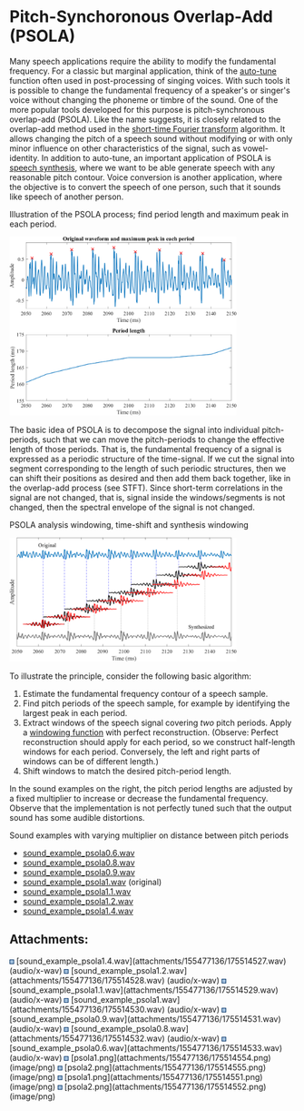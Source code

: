 # Pitch-Synchoronous Overlap-Add (PSOLA)

<div class="contentLayout2">

<div class="columnLayout two-equal" layout="two-equal">

<div class="cell normal" data-type="normal">

<div class="innerCell">

Many speech applications require the ability to modify the fundamental
frequency. For a classic but marginal application, think of the
[auto-tune](https://en.wikipedia.org/wiki/Auto-Tune) function often used
in post-processing of singing voices. With such tools it is possible to
change the fundamental frequency of a speaker's or singer's voice
without changing the phoneme or timbre of the sound. One of the more
popular tools developed for this purpose is pitch-synchronous
overlap-add (PSOLA). Like the name suggests, it is closely related to
the overlap-add method used in the [short-time Fourier
transform](Spectrogram_and_the_STFT) algorithm. It allows changing the
pitch of a speech sound without modifying or with only minor influence
on other characteristics of the signal, such as vowel-identity. In
addition to auto-tune, an important application of PSOLA is [speech
synthesis](https://en.wikipedia.org/wiki/Speech_synthesis), where we
want to be able generate speech with any reasonable pitch contour. Voice
conversion is another application, where the objective is to convert the
speech of one person, such that it sounds like speech of another person.

</div>

</div>

<div class="cell normal" data-type="normal">

<div class="innerCell">

Illustration of the PSOLA process; find period length and maximum peak
in each period.

<img src="attachments/155477136/175514551.png"
data-image-src="attachments/155477136/175514551.png"
data-unresolved-comment-count="0" data-linked-resource-id="175514551"
data-linked-resource-version="2" data-linked-resource-type="attachment"
data-linked-resource-default-alias="psola1.png"
data-base-url="https://wiki.aalto.fi"
data-linked-resource-content-type="image/png"
data-linked-resource-container-id="155477136"
data-linked-resource-container-version="5" width="400" />

  

</div>

</div>

</div>

<div class="columnLayout two-equal" layout="two-equal">

<div class="cell normal" data-type="normal">

<div class="innerCell">

The basic idea of PSOLA is to decompose the signal into individual
pitch-periods, such that we can move the pitch-periods to change the
effective length of those periods. That is, the fundamental frequency of
a signal is expressed as a periodic structure of the time-signal. If we
cut the signal into segment corresponding to the length of such periodic
structures, then we can shift their positions as desired and then add
them back together, like in the overlap-add process (see STFT). Since
short-term correlations in the signal are not changed, that is, signal
inside the windows/segments is not changed, then the spectral envelope
of the signal is not changed.

</div>

</div>

<div class="cell normal" data-type="normal">

<div class="innerCell">

PSOLA analysis windowing, time-shift and synthesis windowing

<img src="attachments/155477136/175514552.png"
data-image-src="attachments/155477136/175514552.png"
data-unresolved-comment-count="0" data-linked-resource-id="175514552"
data-linked-resource-version="2" data-linked-resource-type="attachment"
data-linked-resource-default-alias="psola2.png"
data-base-url="https://wiki.aalto.fi"
data-linked-resource-content-type="image/png"
data-linked-resource-container-id="155477136"
data-linked-resource-container-version="5" width="400" />

</div>

</div>

</div>

<div class="columnLayout two-equal" layout="two-equal">

<div class="cell normal" data-type="normal">

<div class="innerCell">

To illustrate the principle, consider the following basic algorithm:

1.  Estimate the fundamental frequency contour of a speech sample.
2.  Find pitch periods of the speech sample, for example by identifying
    the largest peak in each period.
3.  Extract windows of the speech signal covering *two* pitch periods.
    Apply a [windowing function](Windowing) with perfect reconstruction.
    (Observe: Perfect reconstruction should apply for each period, so we
    construct half-length windows for each period. Conversely, the left
    and right parts of windows can be of different length.)
4.  Shift windows to match the desired pitch-period length.

In the sound examples on the right, the pitch period lengths are
adjusted by a fixed multiplier to increase or decrease the fundamental
frequency. Observe that the implementation is not perfectly tuned such
that the output sound has some audible distortions.

</div>

</div>

<div class="cell normal" data-type="normal">

<div class="innerCell">

Sound examples with varying multiplier on distance between pitch periods

-   <a href="attachments/155477136/175514533.wav"
    data-linked-resource-id="175514533" data-linked-resource-version="1"
    data-linked-resource-type="attachment"
    data-linked-resource-default-alias="sound_example_psola0.6.wav"
    data-nice-type="Multimedia"
    data-linked-resource-content-type="audio/x-wav"
    data-linked-resource-container-id="155477136"
    data-linked-resource-container-version="5">sound_example_psola0.6.wav</a>
-   <a href="attachments/155477136/175514532.wav"
    data-linked-resource-id="175514532" data-linked-resource-version="1"
    data-linked-resource-type="attachment"
    data-linked-resource-default-alias="sound_example_psola0.8.wav"
    data-nice-type="Multimedia"
    data-linked-resource-content-type="audio/x-wav"
    data-linked-resource-container-id="155477136"
    data-linked-resource-container-version="5">sound_example_psola0.8.wav</a>
-   <a href="attachments/155477136/175514531.wav"
    data-linked-resource-id="175514531" data-linked-resource-version="1"
    data-linked-resource-type="attachment"
    data-linked-resource-default-alias="sound_example_psola0.9.wav"
    data-nice-type="Multimedia"
    data-linked-resource-content-type="audio/x-wav"
    data-linked-resource-container-id="155477136"
    data-linked-resource-container-version="5">sound_example_psola0.9.wav</a>
-   <a href="attachments/155477136/175514530.wav"
    data-linked-resource-id="175514530" data-linked-resource-version="1"
    data-linked-resource-type="attachment"
    data-linked-resource-default-alias="sound_example_psola1.wav"
    data-nice-type="Multimedia"
    data-linked-resource-content-type="audio/x-wav"
    data-linked-resource-container-id="155477136"
    data-linked-resource-container-version="5">sound_example_psola1.wav</a>
    (original)
-   <a href="attachments/155477136/175514529.wav"
    data-linked-resource-id="175514529" data-linked-resource-version="1"
    data-linked-resource-type="attachment"
    data-linked-resource-default-alias="sound_example_psola1.1.wav"
    data-nice-type="Multimedia"
    data-linked-resource-content-type="audio/x-wav"
    data-linked-resource-container-id="155477136"
    data-linked-resource-container-version="5">sound_example_psola1.1.wav</a>
-   <a href="attachments/155477136/175514528.wav"
    data-linked-resource-id="175514528" data-linked-resource-version="1"
    data-linked-resource-type="attachment"
    data-linked-resource-default-alias="sound_example_psola1.2.wav"
    data-nice-type="Multimedia"
    data-linked-resource-content-type="audio/x-wav"
    data-linked-resource-container-id="155477136"
    data-linked-resource-container-version="5">sound_example_psola1.2.wav</a>
-   <a href="attachments/155477136/175514527.wav"
    data-linked-resource-id="175514527" data-linked-resource-version="1"
    data-linked-resource-type="attachment"
    data-linked-resource-default-alias="sound_example_psola1.4.wav"
    data-nice-type="Multimedia"
    data-linked-resource-content-type="audio/x-wav"
    data-linked-resource-container-id="155477136"
    data-linked-resource-container-version="5">sound_example_psola1.4.wav</a>

  

</div>

</div>

</div>

</div>

<div class="pageSectionHeader">

## Attachments:

</div>

<div class="greybox" align="left">

<img src="images/icons/bullet_blue.gif" width="8" height="8" />
[sound_example_psola1.4.wav](attachments/155477136/175514527.wav)
(audio/x-wav)  
<img src="images/icons/bullet_blue.gif" width="8" height="8" />
[sound_example_psola1.2.wav](attachments/155477136/175514528.wav)
(audio/x-wav)  
<img src="images/icons/bullet_blue.gif" width="8" height="8" />
[sound_example_psola1.1.wav](attachments/155477136/175514529.wav)
(audio/x-wav)  
<img src="images/icons/bullet_blue.gif" width="8" height="8" />
[sound_example_psola1.wav](attachments/155477136/175514530.wav)
(audio/x-wav)  
<img src="images/icons/bullet_blue.gif" width="8" height="8" />
[sound_example_psola0.9.wav](attachments/155477136/175514531.wav)
(audio/x-wav)  
<img src="images/icons/bullet_blue.gif" width="8" height="8" />
[sound_example_psola0.8.wav](attachments/155477136/175514532.wav)
(audio/x-wav)  
<img src="images/icons/bullet_blue.gif" width="8" height="8" />
[sound_example_psola0.6.wav](attachments/155477136/175514533.wav)
(audio/x-wav)  
<img src="images/icons/bullet_blue.gif" width="8" height="8" />
[psola1.png](attachments/155477136/175514554.png) (image/png)  
<img src="images/icons/bullet_blue.gif" width="8" height="8" />
[psola2.png](attachments/155477136/175514555.png) (image/png)  
<img src="images/icons/bullet_blue.gif" width="8" height="8" />
[psola1.png](attachments/155477136/175514551.png) (image/png)  
<img src="images/icons/bullet_blue.gif" width="8" height="8" />
[psola2.png](attachments/155477136/175514552.png) (image/png)  

</div>
